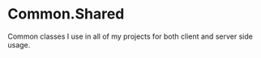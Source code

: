 Common.Shared
=============

Common classes I use in all of my projects for both client and server side usage.